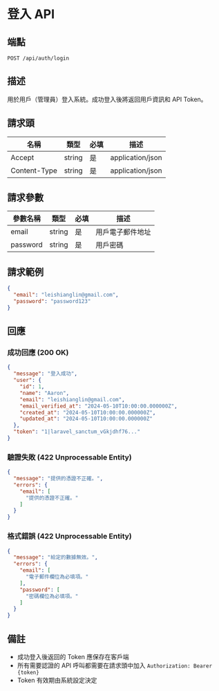 # 登入 API

## 端點

`POST /api/auth/login`

## 描述

用於用戶（管理員）登入系統。成功登入後將返回用戶資訊和 API Token。

## 請求頭

| 名稱          | 類型   | 必填 | 描述                 |
|--------------|--------|------|---------------------|
| Accept       | string | 是   | application/json    |
| Content-Type | string | 是   | application/json    |

## 請求參數

| 參數名稱   | 類型   | 必填 | 描述                   |
|-----------|--------|------|----------------------|
| email     | string | 是   | 用戶電子郵件地址         |
| password  | string | 是   | 用戶密碼               |

## 請求範例

```json
{
  "email": "leishianglin@gmail.com",
  "password": "password123"
}
```

## 回應

### 成功回應 (200 OK)

```json
{
  "message": "登入成功",
  "user": {
    "id": 1,
    "name": "Aaron",
    "email": "leishianglin@gmail.com",
    "email_verified_at": "2024-05-10T10:00:00.000000Z",
    "created_at": "2024-05-10T10:00:00.000000Z",
    "updated_at": "2024-05-10T10:00:00.000000Z"
  },
  "token": "1|laravel_sanctum_vGkjdhf76..."
}
```

### 驗證失敗 (422 Unprocessable Entity)

```json
{
  "message": "提供的憑證不正確。",
  "errors": {
    "email": [
      "提供的憑證不正確。"
    ]
  }
}
```

### 格式錯誤 (422 Unprocessable Entity)

```json
{
  "message": "給定的數據無效。",
  "errors": {
    "email": [
      "電子郵件欄位為必填項。"
    ],
    "password": [
      "密碼欄位為必填項。"
    ]
  }
}
```

## 備註

- 成功登入後返回的 Token 應保存在客戶端
- 所有需要認證的 API 呼叫都需要在請求頭中加入 `Authorization: Bearer {token}`
- Token 有效期由系統設定決定 